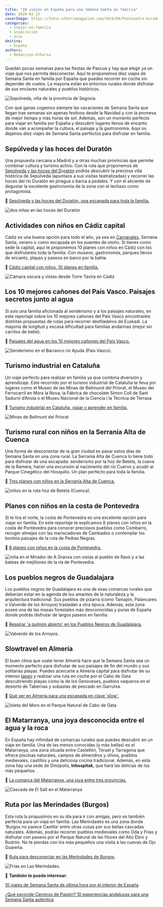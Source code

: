 ```yaml
---
title: "10 viajes en España para una Semana Santa en familia"
date: 2020-02-13
coverImage: https://fotos.etheriamagazine.com/2019/09/Pontevedra-mirador-a-granxa.jpg
categories: 
  - viajar-en-familia
  - inspiración
  - ocio
destino: 
  - España
authors: 
  - Redacción Etheria
---
```


Quedan pocas semanas para las fiestas de Pascua y hay que elegir ya un viaje que nos 
permita desconectar. Aquí te proponemos diez viajes de Semana Santa en familia por 
España que puedes recorrer en coche sin depender de vuelos. La mayoría están en entornos 
rurales donde disfrutar de sus enclaves naturales y pueblos históricos. 

![Sepúlveda, villa de la provincia de Segovia.](https://fotos.etheriamagazine.com/2020/02/Sepulveda.jpg "Sepúlveda, villa de la provincia de Segovia.")

Con qué ganas cogemos siempre las vacaciones de Semana Santa que llegan tras semanas sin 
apenas festivos desde la Navidad y con la promesa de mejor tiempo y más horas de sol. 
Además, son un momento perfecto para viajar en familia por España y descubrir lugares 
llenos de encanto donde van a acompañar la cultura, el paisaje y la gastronomía. Aquí os 
dejamos diez viajes de Semana Santa perfectos para disfrutar en familia. 

## Sepúlveda y las hoces del Duratón

Una propuesta cercana a Madrid y a otras muchas provincias que permite combinar cultura 
y turismo activo. Con la ruta que proponemos de [Sepúlveda y las hoces del 
D](http://etheriamagazine.com/2019/07/11/sepulveda-y-las-hoces-del-duraton-viaje-en-familia/)u[ratón](http://etheriamagazine.com/2019/07/11/sepulveda-y-las-hoces-del-duraton-viaje-en-familia/) 
podrás descubrir la preciosa villa histórica de Sepúlveda (apuntaos a sus visitas 
teatralizadas) y recorrer las hoces del río Duratón en piragua o barca a pedales. Y con 
el aliciente de degustar la excelente gastronomía de la zona con el lechazo como 
protagonista. 

📍 [Sepúlveda y las hoces del Duratón, una escapada para toda la 
familia.](https://etheriamagazine.com/2019/07/11/sepulveda-y-las-hoces-del-duraton-viaje-en-familia/) 

![dos niñas en las hoces del Duratón](https://fotos.etheriamagazine.com/2019/06/escapada-Sepulveda-Duraton-san-Frutos-ninas.jpg "Vistas de la ermita de San Frutos en Segovia. ©SG")

## Actividades con niños en Cádiz capital

Cádiz es una buena opción para todo el año, ya sea en [Carnavales](http://etheriamagazine.com/2020/01/22/breve-guia-para-disfrutar-carnaval-de-cadiz-con-amigas/), 
Semana Santa, verano o como escapada en los puentes de otoño. Si tienes como sede la 
capital, aquí te proponemos 10 planes con niños en Cádiz con los que disfrutaréis toda 
la familia. Con museos, gastronomía, parques llenos de encanto, playas y paseos en barco 
por la bahía. 

📍 [Cádiz capital con niños, 10 planes en 
familia.](https://etheriamagazine.com/2019/10/17/10-planes-con-ninos-en-cadiz-capital/) 

![Cámara oscura y vistas desde Torre Tavira en Cádiz](https://fotos.etheriamagazine.com/2019/10/Torre-Tavira-viaje-cadiz-familia.jpg "Cámara oscura y vistas desde Torre Tavira. ©Ayuntamiento de Cádiz.")

## Los 10 mejores cañones del País Vasco. Paisajes secretos junto al agua

Si sois una familia aficionada al senderismo y a los paisajes naturales, en este 
reportaje sobre los 10 mejores cañones del País Vasco encontraréis distintas propuestas 
de rutas para recorrer desfiladeros de Euskadi. La mayoría de longitud y escasa 
dificultad para familias andarinas (mejor sin carritos de bebé). 

📍 [Paisajes del agua en los 10 mejores cañones del País 
Vasco.](https://etheriamagazine.com/2019/04/09/viajes-naturaleza-mejores-canones-pais-vasco/) 

![Senderismo en el Barranco río Ayuda (País Vasco).](https://fotos.etheriamagazine.com/2019/03/Viaje-pais-vasco-barranco-rio-ayuda.jpg "Barranco río Ayuda (País Vasco).")

## Turismo industrial en Cataluña

Un viaje perfecto para realizar en familia ya que combina diversión y aprendizaje. Este 
recorrido por el turismo industrial de Cataluña te lleva por lugares como el Museo de 
las Minas de Bellmund del Priorat, el Museo del Ferrocarril en Móra la Nova, la Fábrica 
de chocolate Simon Coll de Sant Sadurní d’Anoia o el Museu Nacional de la Ciencia i la 
Técnica de Terrasa. 

📍 [Turismo industrial en Cataluña, viajar y aprender en 
familia.](https://etheriamagazine.com/2019/11/29/turismo-rural-familiar-con-ninos-en-serrania-cuenca/) 

![Minas de Bellmunt del Priorat](https://fotos.etheriamagazine.com/2019/12/turismo-industrial-mina-bellmunt.jpg "Minas de Bellmunt del Priorat. ©P.G.")

## Turismo rural con niños en la Serranía Alta de Cuenca

Una forma de desconectar de la gran ciudad es pasar estos días de Semana Santa en una 
zona rural. La Serranía Alta de Cuenca lo tiene todo para disfrutar de una escapada: 
senderismo por la hoz de Beteta, la cueva de la Ramera, hacer una excursión al 
nacimiento del río Cuervo y acudir al Parque Cinegético del Hosquillo. Un plan perfecto 
para toda la familia. 

📍 [Tres planes con niños en la Serranía Alta de 
Cuenca.](https://etheriamagazine.com/2019/11/29/turismo-rural-familiar-con-ninos-en-serrania-cuenca/) 

![niños en la ruta hoz de Beteta (Cuenca).](https://fotos.etheriamagazine.com/2019/11/cascadas-serrania-cuenca.jpg "Ruta hoz de Beteta (Cuenca). ©P.García")

## Planes con niños en la costa de Pontevedra

Si te tira el norte, la costa de Pontevedra es una excelente opción para viajar en 
familia. En este reportaje te explicamos 8 planes con niños en la costa de Pontevedra 
para conocer preciosos pueblos como Combarro, recoger almejas con las mariscadoras de 
Cambados o contemplar los bonitos paisajes de la ruta de Pedras Negras. 

📍 [8 planes con niños en la costa de 
Pontevedra.](https://etheriamagazine.com/2019/10/01/8-planes-con-ninos-en-la-costa-de-pontevedra-la-toja/) 

![niña en el Mirador de A Granxa con vistas al pueblo de Raxó y a las bateas de mejillones de la ría de Pontevedra.](https://fotos.etheriamagazine.com/2019/09/Pontevedra-mirador-a-granxa.jpg "Mirador de A Granxa con vistas al pueblo de Raxó y a las bateas de mejillones de la ría de Pontevedra. ©SG")

## Los pueblos negros de Guadalajara

Los pueblos negros de Guadalajara es una de esas comarcas rurales que deberían estar en 
la agenda de los amantes de la naturaleza y la arquitectura tradicional. Sus pueblos de 
pizarra (como Tamajón, Palancares o Valverde de los Arroyos) trasladan a otra época. 
Además, esta zona posee una de las masas forestales más desconocidas y puras de España 
donde podrás disfrutar de largos paseos en familia. 

📍 [Respirar 'a pulmón abierto' en los Pueblos Negros de 
Guadalajara.](https://etheriamagazine.com/2019/05/06/ruta-en-coche-pueblos-negros-guadalajara/) 

![Valverde de los Arroyos.](https://fotos.etheriamagazine.com/2019/05/viaje-pueblos-negros-Valverde-de-los-Arroyos.jpg "Valverde de los Arroyos. ©Pedro Grifol")

## Slowtravel en Almería

El buen clima que suele tener Almería hace que la Semana Santa sea un momento perfecto 
para disfrutar de sus paisajes de fin del mundo y sus solitarias playas. Puedes 
acercarte a Almería capital para disfrutar de su intenso [tapeo](http://etheriamagazine.com/2020/01/10/48-horas-con-amigas-en-almeria-capital-que-ver-y-donde-tapear/) 
y realizar una ruta en coche por el Cabo de Gata descubriendo playas como la de los 
Genoveses, pueblos vaqueros en el desierto de Tabernas y subastas de pescado en 
Garrutxa. 

📍 [Qué ver en Almería para una escapada en clave 
'slow'.](https://etheriamagazine.com/2021/04/17/que-ver-en-almeria-en-temporada-baja/) 

![Isleta del Moro en el Parque Natural de Cabo de Gata](https://fotos.etheriamagazine.com/2018/11/Almeria-isleta-del-moro.jpg "Isleta del Moro en el Parque Natural de Cabo de Gata (Almería).")

## El Matarranya, una joya desconocida entre el agua y la roca

En España hay infinidad de comarcas rurales que puedes descubrir en un viaje en familia. 
Una de las menos conocidas (y más bellas) es el Matarranya, una zona situada entre 
Castellón, Teruel y Tarragona que ofrece piscinas naturales, campos de almendros y 
olivos, pueblos medievales, castillos y una deliciosa cocina tradicional. Además, en 
esta zona hay una sede de Dinópolis, **Inhospitak**, que hará las delicias de los más 
pequeños. 

📍 [La comarca del Matarranya, una joya entre tres 
provincias.](https://etheriamagazine.com/2019/07/16/que-hacer-en-matarranya-piscinas-naturales-verano/) 

![Cascada de El Salt en el Matarranya](https://fotos.etheriamagazine.com/2019/06/viaje-matarranya-el-salt.jpg "Cascada de El Salt. ©Comarca del Matarranya")

## Ruta por las Merindades (Burgos)

Esta ruta la propusimos en su día para ir con amigas, pero es también perfecta para un 
viaje en familia. Las Merindades es una zona donde ‘Burgos no parece Castilla’ entre 
otras cosas por sus bellas cascadas naturales. Además, podrás recorrer pueblos 
medievales como Oda y Frías y disfrutar con paseos por el Parque Natural de las Hoces 
del Alto Ebro y Rudrón. No te pierdas con los más pequeños una visita a las cuevas de 
Ojo Guareña. 

📍 [Ruta para desconectar en las Merindades de 
Burgos](https://etheriamagazine.com/2019/06/04/que-ver-hacer-ruta-merindades-burgos/). 

![Frías en Las Merindades.](https://fotos.etheriamagazine.com/2019/05/ruta-merindades-pueblo-frias.jpg "Frías, uno de los emblemas medievales de Las Merindades.")

**📌** **También te puede interesar:** 

[10 viajes de Semana Santa de última hora por el interior de 
España](https://etheriamagazine.com/2022/03/28/viajes-semana-santa-2022-ultima-hora-espana/) 

[¿Qué esconde Caminos de Pasión? 10 experiencias andaluzas para una Semana Santa 
auténtica](https://etheriamagazine.com/2022/04/04/semana-santa-caminos-de-pasion/)
